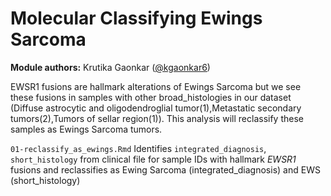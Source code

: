 # Molecular Classifying Ewings Sarcoma  

**Module authors:** Krutika Gaonkar ([@kgaonkar6](https://github.com/kgaonkar6))

EWSR1 fusions are hallmark alterations of Ewings Sarcoma but we see these fusions in samples with other broad_histologies in our dataset (Diffuse astrocytic and oligodendroglial tumor(1),Metastatic secondary tumors(2),Tumors of sellar region(1)). This analysis will reclassify these samples as Ewings Sarcoma tumors.


`01-reclassify_as_ewings.Rmd` Identifies `integrated_diagnosis`, `short_histology` from clinical file for sample IDs with hallmark _EWSR1_ fusions and reclassifies as Ewing Sarcoma (integrated_diagnosis) and EWS (short_histology)
